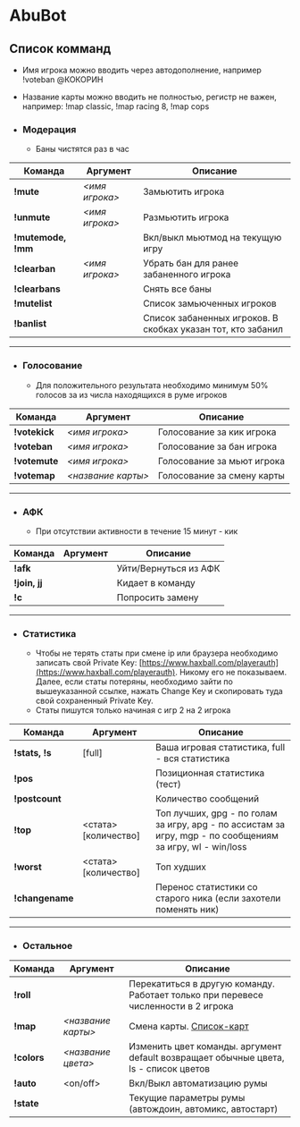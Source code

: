 # AbuBot

## Список комманд
 * Имя игрока можно вводить через автодополнение, например !voteban @КОКОРИН
 * Название карты можно вводить не полностью, регистр не важен, например: !map classic, !map racing 8, !map cops
  
* ###  Модерация
  * Баны чистятся раз в час

| Команда       | Аргумент      | Описание |
| ------------- | ------------- |----------|
| **!mute**  | _<имя игрока>_  | Замьютить игрока         |
| **!unmute**  | _<имя игрока>_  | Размьютить игрока         |
| **!mutemode, !mm**  |   | Вкл/выкл мьютмод на текущую игру   |
| **!clearban**  | _<имя игрока>_  | Убрать бан для ранее забаненного игрока         |
| **!clearbans**  |   | Снять все баны         |
| **!mutelist**  |   | Список замьюченных игроков         |
| **!banlist**  |   | Список забаненных игроков. В скобках указан тот, кто забанил        |

***

* ###  Голосование
  * Для положительного результата необходимо минимум 50% голосов за из числа находящихся в руме игроков

| Команда       | Аргумент      | Описание |
| ------------- | ------------- |----------|
| **!votekick**  | _<имя игрока>_  | Голосование за кик игрока         |
| **!voteban**  | _<имя игрока>_  | Голосование за бан игрока         |
| **!votemute**  | _<имя игрока>_  | Голосование за мьют игрока         |
| **!votemap**  | _<название карты>_  | Голосование за смену карты         |

***

* ###  АФК
  * При отсутствии активности в течение 15 минут - кик

| Команда       | Аргумент      | Описание |
| ------------- | ------------- |----------|
| **!afk**  |  | Уйти/Вернуться из АФК |
| **!join, jj**  |   | Кидает в команду        |
| **!c**  |   | Попросить замену  |

***

* ###  Статистика
  * Чтобы не терять статы при смене ip или браузера необходимо записать свой Private Key: [https://www.haxball.com/playerauth](https://www.haxball.com/playerauth). Никому его не показываем. Далее, если статы потеряны, необходимо зайти по вышеуказанной ссылке, нажать Change Key и скопировать туда свой сохраненный Private Key.
  * Статы пишутся только начиная с игр 2 на 2 игрока

| Команда       | Аргумент      | Описание |
| ------------- | ------------- |----------|
| **!stats, !s**  | [full]  | Ваша игровая статистика, full - вся статистика  |
| **!pos**  |  | Позиционная статистика (тест)  |
| **!postcount**  |   | Количество сообщений        |
| **!top**  | <стата> [количество] | Топ лучших, gpg - по голам за игру, apg - по ассистам за игру, mgp - по сообщениям за игру, wl - win/loss |
| **!worst**  | <стата> [количество] | Топ худших |
| **!changename**  |   | Перенос статистики со старого ника (если захотели поменять ник)        |

***

* ###  Остальное
| Команда       | Аргумент      | Описание |
| ------------- | ------------- |----------|
| **!roll**  |   | Перекатиться в другую команду. Работает только при перевесе численности в 2 игрока       |
| **!map**  | _<название карты>_  | Смена карты. [Список-карт](https://github.com/syrnique/AbuBot/wiki/Список-карт)         |
| **!colors**  | _<название цвета>_  | Изменить цвет команды. аргумент default возвращает обычные цвета, ls - список цветов        |
| **!auto**  | <on/off>  | Вкл/Выкл автоматизацию румы         |
| **!state**  |   | Текущие параметры румы (автождоин, автомикс, автостарт)         |

